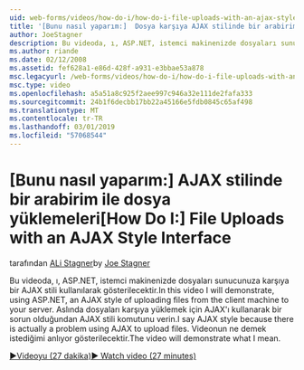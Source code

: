 ```yaml
---
uid: web-forms/videos/how-do-i/how-do-i-file-uploads-with-an-ajax-style-interface
title: '[Bunu nasıl yaparım:]  Dosya karşıya AJAX stilinde bir arabirim | Microsoft Docs'
author: JoeStagner
description: Bu videoda, ı, ASP.NET, istemci makinenizde dosyaları sunucunuza karşıya bir AJAX stili kullanılarak gösterilecektir. Olduğundan ı AJAX stili say bir...
ms.author: riande
ms.date: 02/12/2008
ms.assetid: fef628a1-e86d-428f-a931-e3bbae53a878
msc.legacyurl: /web-forms/videos/how-do-i/how-do-i-file-uploads-with-an-ajax-style-interface
msc.type: video
ms.openlocfilehash: a5a51a8c925f2aee997c946a32e111de2fafa333
ms.sourcegitcommit: 24b1f6decbb17bb22a45166e5fdb0845c65af498
ms.translationtype: MT
ms.contentlocale: tr-TR
ms.lasthandoff: 03/01/2019
ms.locfileid: "57068544"
---
```

<a name="how-do-i--file-uploads-with-an-ajax-style-interface"></a><span data-ttu-id="db6dc-104">[Bunu nasıl yaparım:]  AJAX stilinde bir arabirim ile dosya yüklemeleri</span><span class="sxs-lookup"><span data-stu-id="db6dc-104">[How Do I:]  File Uploads with an AJAX Style Interface</span></span>
====================
<span data-ttu-id="db6dc-105">tarafından [ALi Stagner](https://github.com/JoeStagner)</span><span class="sxs-lookup"><span data-stu-id="db6dc-105">by [Joe Stagner](https://github.com/JoeStagner)</span></span>

<span data-ttu-id="db6dc-106">Bu videoda, ı, ASP.NET, istemci makinenizde dosyaları sunucunuza karşıya bir AJAX stili kullanılarak gösterilecektir.</span><span class="sxs-lookup"><span data-stu-id="db6dc-106">In this video I will demonstrate, using ASP.NET, an AJAX style of uploading files from the client machine to your server.</span></span> <span data-ttu-id="db6dc-107">Aslında dosyaları karşıya yüklemek için AJAX'ı kullanarak bir sorun olduğundan AJAX stili komutunu verin.</span><span class="sxs-lookup"><span data-stu-id="db6dc-107">I say AJAX style because there is actually a problem using AJAX to upload files.</span></span> <span data-ttu-id="db6dc-108">Videonun ne demek istediğimi anlıyor gösterilecektir.</span><span class="sxs-lookup"><span data-stu-id="db6dc-108">The video will demonstrate what I mean.</span></span>

[<span data-ttu-id="db6dc-109">&#9654;Videoyu (27 dakika)</span><span class="sxs-lookup"><span data-stu-id="db6dc-109">&#9654; Watch video (27 minutes)</span></span>](https://channel9.msdn.com/Blogs/ASP-NET-Site-Videos/how-do-i-file-uploads-with-an-ajax-style-interface)
